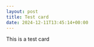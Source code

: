```yaml
---
layout: post
title: Test card
date: 2024-12-11T13:45:14+00:00
---
```


This is a test card
                